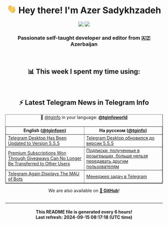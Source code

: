 <div align="center">
	<div>
		<h1>
      <img src="./assets/hi.gif" width="30px"> Hey there! I'm Azer Sadykhzadeh
    </h1>
    <img height="18" src="https://komarev.com/ghpvc/?username=sadykhzadeh&label=Views&color=2081c1&style=flat-square" />
		<a href="https://wakatime.com/Azer"> <img height="18" src="https://wakatime.com/badge/user/f80ae27a-c328-426f-a381-bc84136e2dd6.svg" /> </a>
    <h3>
      Passionate self-taught developer and editor from 🇦🇿 Azerbaijan
    </h3>
  </div>
  <br>

<h2>📊 This week I spent my time using:</h2>

<!--START_SECTION:waka-->
<!--END_SECTION:waka-->

<br>

<h2>⚡️ Latest Telegram News in Telegram Info</h2>
  <table border>
		<tr>
			<th width="50%">English (<a href="https://t.me/tginfoen">@tginfoen</a>)</th>
			<th>На русском (<a href="https://t.me/tginfo">@tginfo</a>)</th>
		</tr>
		<caption>🚩 <a href="https://t.me/tginfo">@tginfo</a> in your language: <a href="https://t.me/tginfoworld"><b>@tginfoworld</b></a><caption/>
  <tr><td><a href="https://t.me/tginfoen/1983">Telegram Desktop Has Been Updated to Version 5.5.5</a></td>
    <td><a href="https://t.me/tginfo/4126">Telegram Desktop обновился до версии 5.5.5</a></td></tr><tr><td><a href="https://t.me/tginfoen/1982">Premium Subscriptions Won Through Giveaways Can No Longer Be Transferred to Other Users</a></td>
    <td><a href="https://t.me/tginfo/4125">Подписки, полученные в розыгрышах, больше нельзя передавать другим пользователям</a></td></tr><tr><td><a href="https://t.me/tginfoen/1981">Telegram Again Displays The MAU of Bots</a></td>
    <td><a href="https://t.me/tginfo/4124">Менеджер задач в Telegram</a></td></tr>
</table>
We are also available on <a href="https://github.com/tginfo"><b>🐙 GitHub</b></a>!
</div>

<br>
<hr>
<h4 align="center">This README file is generated <b>every 6 hours</b>!</br>Last refresh: <b>2024-09-15 08:17:18 (UTC time)</b></h4>
